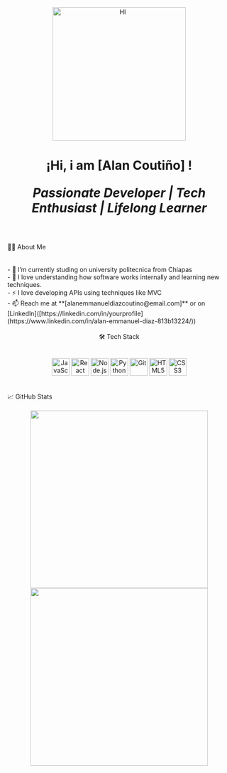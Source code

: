 <div align="center">
<img src="https://giffiles.alphacoders.com/610/61072.gif" alt="HI" width="300"/>
</div>

<h1 align="center">¡Hi, i am [Alan Coutiño] !
<p><em>Passionate Developer | Tech Enthusiast | Lifelong Learner</em></p>
</h1>
<br><br>
👨‍💻 About Me
<br><br>
<br>- 🔭 I’m currently studing on university politecnica from Chiapas
<br>- 🌱 I love understanding how software works internally and learning new techniques.
<br>- ⚡ I love developing APIs using techniques like MVC
<br>- 📫 Reach me at **[alanemmanueldiazcoutino@email.com]** or on [LinkedIn]([https://linkedin.com/in/yourprofile](https://www.linkedin.com/in/alan-emmanuel-diaz-813b13224/))
<br><br>

<div align ="center">
  <div>🛠️ Tech Stack</div>
  <br><br>
<span>
  <img src="https://cdn.jsdelivr.net/gh/devicons/devicon/icons/javascript/javascript-original.svg" width="40" title="JavaScript"/>
  <img src="https://cdn.jsdelivr.net/gh/devicons/devicon/icons/react/react-original.svg" width="40" title="React"/>
  <img src="https://cdn.jsdelivr.net/gh/devicons/devicon/icons/nodejs/nodejs-original.svg" width="40" title="Node.js"/>
  <img src="https://cdn.jsdelivr.net/gh/devicons/devicon/icons/python/python-original.svg" width="40" title="Python"/>
  <img src="https://cdn.jsdelivr.net/gh/devicons/devicon/icons/git/git-original.svg" width="40" title="Git"/>
  <img src="https://cdn.jsdelivr.net/gh/devicons/devicon/icons/html5/html5-original.svg" width="40" title="HTML5"/>
  <img src="https://cdn.jsdelivr.net/gh/devicons/devicon/icons/css3/css3-original.svg" width="40" title="CSS3"/>
</span>
</div>
  <br><br>
  📈 GitHub Stats
  <br><br>
  <div align="center">
  <img src="https://github-readme-stats.vercel.app/api?username=AlanCoutinhoD&show_icons=true&theme=tokyonight" width="400"/>
  <img src="https://github-readme-streak-stats.herokuapp.com/?user=AlanCoutinhoD&theme=tokyonight" width="400"/>
  </div>
<!--
**AlanCoutinhoD/AlanCoutinhoD** is a ✨ _special_ ✨ repository because its `README.md` (this file) appears on your GitHub profile.

Here are some ideas to get you started:

- 🔭 I’m currently working on ...
- 🌱 I’m currently learning ...
- 👯 I’m looking to collaborate on ...
- 🤔 I’m looking for help with ...
- 💬 Ask me about ...
- 📫 How to reach me: ...
- 😄 Pronouns: ...
- ⚡ Fun fact: ...
-->
